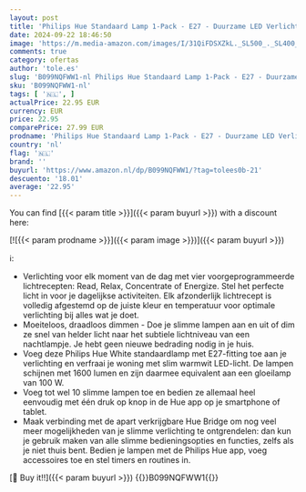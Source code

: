 ```yaml
---
layout: post
title: 'Philips Hue Standaard Lamp 1-Pack - E27 - Duurzame LED Verlichting - Smart Lamp - Warm-Wit Licht - Dimbaar - Verbind met Bluetooth of Hue Bridge - Werkt met Alexa en Google Home'
date: 2024-09-22 18:46:50
image: 'https://m.media-amazon.com/images/I/31QiFDSXZkL._SL500_._SL400_.jpg'
comments: true
category: ofertas
author: 'tole.es'
slug: 'B099NQFWW1-nl Philips Hue Standaard Lamp 1-Pack - E27 - Duurzame LED...'
sku: 'B099NQFWW1-nl'
tags: [ '🇳🇱', ]
actualPrice: 22.95 EUR
currency: EUR
price: 22.95
comparePrice: 27.99 EUR
prodname: 'Philips Hue Standaard Lamp 1-Pack - E27 - Duurzame LED Verlichting - Smart Lamp - Warm-Wit Licht - Dimbaar - Verbind met Bluetooth of Hue Bridge - Werkt met Alexa en Google Home'
country: 'nl'
flag: '🇳🇱'
brand: ''
buyurl: 'https://www.amazon.nl/dp/B099NQFWW1/?tag=tolees0b-21'
descuento: '18.01'
average: '22.95'
---
```


You can find [{{< param title >}}]({{< param buyurl >}}) with a discount here:

[![{{< param prodname >}}]({{< param image >}})]({{< param buyurl >}})

ℹ️:

- Verlichting voor elk moment van de dag met vier voorgeprogrammeerde lichtrecepten: Read, Relax, Concentrate of Energize. Stel het perfecte licht in voor je dagelijkse activiteiten. Elk afzonderlijk lichtrecept is volledig afgestemd op de juiste kleur en temperatuur voor optimale verlichting bij alles wat je doet​.
- Moeiteloos, draadloos dimmen - Doe je slimme lampen aan en uit of dim ze snel van helder licht naar het subtiele lichtniveau van een nachtlampje. Je hebt geen nieuwe bedrading nodig in je huis.
- Voeg deze Philips Hue White standaardlamp met E27-fitting toe aan je verlichting en verfraai je woning met slim warmwit LED-licht. De lampen schijnen met 1600 lumen en zijn daarmee equivalent aan een gloeilamp van 100 W.
- Voeg tot wel 10 slimme lampen toe en bedien ze allemaal heel eenvoudig met één druk op knop in de Hue app op je smartphone of tablet.
- Maak verbinding met de apart verkrijgbare Hue Bridge om nog veel meer mogelijkheden van je slimme verlichting te ontgrendelen: dan kun je gebruik maken van alle slimme bedieningsopties en functies, zelfs als je niet thuis bent. Bedien je lampen met de Philips Hue app, voeg accessoires toe en stel timers en routines in.

[🛒 Buy it!!]({{< param buyurl >}})
{{<world>}}B099NQFWW1{{</world>}}
